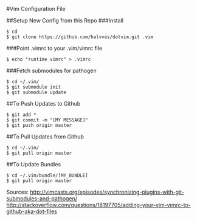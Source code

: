 #Vim Configuration File

##Setup New Config from this Repo
###Install
```Shell
$ cd
$ git clone https://github.com/halvves/dotvim.git .vim
```
###Point .vimrc to your .vim/vimrc file
```Shell
$ echo "runtime vimrc" > .vimrc
```
###Fetch submodules for pathogen
```Shell
$ cd ~/.vim/
$ git submodule init
$ git submodule update
```

##To Push Updates to Github
```
$ git add *
$ git commit -m "[MY MESSAGE]"
$ git push origin master
```

##To Pull Updates from Github 
```
$ cd ~/.vim/
$ git pull origin master
```

##To Update Bundles
```Shell
$ cd ~/.vim/bundle/[MY_BUNDLE]
$ git pull origin master
```

Sources:
http://vimcasts.org/episodes/synchronizing-plugins-with-git-submodules-and-pathogen/
http://stackoverflow.com/questions/18197705/adding-your-vim-vimrc-to-github-aka-dot-files
